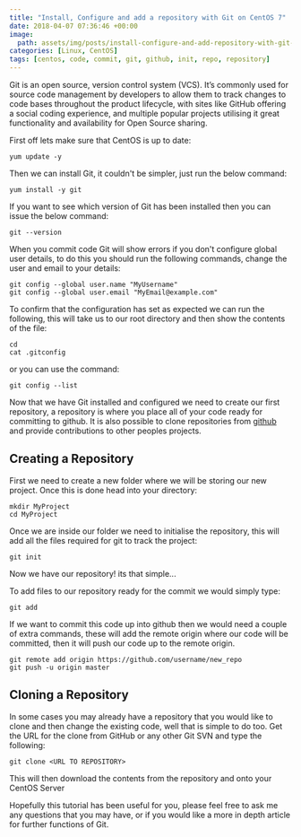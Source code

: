 ```yaml
---
title: "Install, Configure and add a repository with Git on CentOS 7"
date: 2018-04-07 07:36:46 +00:00
image:
  path: assets/img/posts/install-configure-and-add-repository-with-git-on-centos-7/thumb.png
categories: [Linux, CentOS]
tags: [centos, code, commit, git, github, init, repo, repository]
---
```


Git is an open source, version control system (VCS). It’s commonly used for source code management by developers to allow them to track changes to code bases throughout the product lifecycle, with sites like GitHub offering a social coding experience, and multiple popular projects utilising it great functionality and availability for Open Source sharing.

First off lets make sure that CentOS is up to date:

```shell
yum update -y
```

Then we can install Git, it couldn't be simpler, just run the below command:

```shell
yum install -y git
```

If you want to see which version of Git has been installed then you can issue the below command:

```shell
git --version
```

When you commit code Git will show errors if you don't configure global user details, to do this you should run the following commands, change the user and email to your details:

```shell
git config --global user.name "MyUsername"
git config --global user.email "MyEmail@example.com"
```

To confirm that the configuration has set as expected we can run the following, this will take us to our root directory and then show the contents of the file:

```shell
cd
cat .gitconfig
```

or you can use the command:

```shell
git config --list
```

Now that we have Git installed and configured we need to create our first repository, a repository is where you place all of your code ready for committing to github. It is also possible to clone repositories from [github](http://github.com/) and provide contributions to other peoples projects.

## Creating a Repository

First we need to create a new folder where we will be storing our new project. Once this is done head into your directory:

```shell
mkdir MyProject
cd MyProject
```

Once we are inside our folder we need to initialise the repository, this will add all the files required for git to track the project:

```shell
git init
```

Now we have our repository! its that simple...

To add files to our repository ready for the commit we would simply type:

```shell
git add
```

If we want to commit this code up into github then we would need a couple of extra commands, these will add the remote origin where our code will be committed, then it will push our code up to the remote origin.

```shell
git remote add origin https://github.com/username/new_repo
git push -u origin master
```

## Cloning a Repository

In some cases you may already have a repository that you would like to clone and then change the existing code, well that is simple to do too. Get the URL for the clone from GitHub or any other Git SVN and type the following:

```shell
git clone <URL TO REPOSITORY>
```

This will then download the contents from the repository and onto your CentOS Server

Hopefully this tutorial has been useful for you, please feel free to ask me any questions that you may have, or if you would like a more in depth article for further functions of Git.
